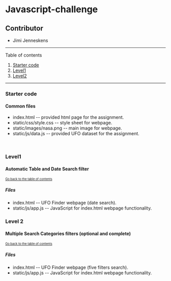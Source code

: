 # Javascript-challenge
## Contributor
* Jimi Jenneskens

---
Table of contents <a name="toc"></a>

1. [Starter code](#start)
2. [Level1](#1)
3. [Level2](#2)

---

### Starter code <a name="start"></a>

#### Common files

* index.html -- provided html page for the assignment.
* static/css/style.css -- style sheet for webpage.
* static/images/nasa.png -- main image for webpage.
* static/js/data.js -- provided UFO dataset for the assignment.
<br>

### Level1 <a name="1"></a>
#### Automatic Table and Date Search filter
<sub><sup>[Go back to the table of contents](#toc)</sub></sup>

##### Files

* index.html -- UFO Finder webpage (date search).
* static/js/app.js -- JavaScript for index.html webpage functionality.

### Level 2 <a name="2"></a>
#### Multiple Search Categories filters (optional and complete)
<sub><sup>[Go back to the table of contents](#toc)</sub></sup>

##### Files

* index.html -- UFO Finder webpage (five filters search).
* static/js/app.js -- JavaScript for index.html webpage functionality.
